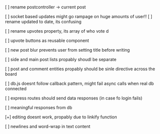 [ ] rename postcontroller -> current post

[ ] socket based updates might go rampage on huge amounts of user!!
[ ] rename updated to date, its confusing

[ ] rename upvotes property, its array of who vote d

[ ] upvote buttons as reusable component

[ ] new post blur prevents user from setting title before writing 

[ ] side and main post lists propably shoudl be separate

[ ] post and comment entities propably should be sinle directive across the board

[ ] db.js doesnt follow callback pattern, might fail async calls when real db connected

[ ] express routes should send data responses (in case fo login fails)

[ ] meaningful responses from db

[+] editing doesnt work, propably due to linkify function

[ ] newlines and word-wrap in text content
